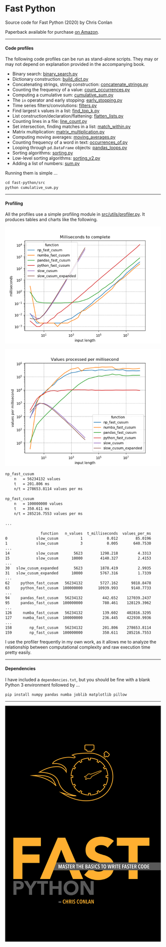 # Fast Python
Source code for Fast Python (2020) by Chris Conlan

Paperback available for purchase [on Amazon](https://amzn.to/2XmvJ3x).

---------------

#### Code profiles

The following code profiles can be run as stand-alone scripts. They may or may not depend on explanation provided in the accompanying book.

+ Binary search: [binary_search.py](src/binary_search.py)
+ Dictionary construction: [build_dict.py](src/build_dict.py)
+ Concatenating strings, string construction: [concatenate_strings.py](src/concatenate_strings.py)
+ Counting the frequency of a value: [count_occurrences.py](src/count_occurrences.py)
+ Computing a cumulative sum: [cumulative_sum.py](src/cumulative_sum.py)
+ The `in` operator and early stopping: [early_stopping.py](src/early_stopping.py)
+ Time series filters/convolutions: [filters.py](src/filters.py)
+ Find largest `k` values in a list: [find_top_k.py](src/find_top_k.py)
+ List construction/declaration/flattening: [flatten_lists.py](src/flatten_lists.py)
+ Counting lines in a file: [line_count.py](src/line_count.py)
+ Set intersection, finding matches in a list: [match_within.py](src/match_within.py)
+ Matrix multiplication: [matrix_multiplication.py](src/matrix_multiplication.py)
+ Computing moving averages: [moving_averages.py](src/moving_averages.py)
+ Counting frequency of a word in text: [occurrences_of.py](src/occurrences_of.py)
+ Looping through `pd.DataFrame` objects: [pandas_loops.py](src/pandas_loops.py)
+ Sorting algorithms: [sorting.py](src/sorting.py)
+ Low-level sorting algorithms: [sorting_v2.py](src/sorting_v2.py)
+ Adding a list of numbers: [sum.py](src/sum.py)

Running them is simple ...

```
cd fast-python/src
python cumulative_sum.py
```

-----------

#### Profiling

All the profiles use a simple profiling module in [src/utils/profiler.py](src/utils/profiler.py). It produces tables and charts like the following.

![](sample_1.png)

![](sample_2.png)

```
np_fast_cusum
    n   = 56234132 values
    t   = 201.806 ms
    n/t = 278653.8114 values per ms

np_fast_cusum
    n   = 100000000 values
    t   = 350.611 ms
    n/t = 285216.7553 values per ms

...

                function   n_values  t_milliseconds  values_per_ms
0             slow_cusum          1           0.012        85.0196
1             slow_cusum          3           0.005       640.7530
...
14            slow_cusum       5623        1298.218         4.3313
15            slow_cusum      10000        4140.327         2.4153
...
30   slow_cusum_expanded       5623        1878.419         2.9935
31   slow_cusum_expanded      10000        5767.316         1.7339
...
62     python_fast_cusum   56234132        5727.162      9818.8478
63     python_fast_cusum  100000000       10939.993      9140.7733
...
94     pandas_fast_cusum   56234132         442.652    127039.2437
95     pandas_fast_cusum  100000000         780.461    128129.3962
...
126     numba_fast_cusum   56234132         139.602    402816.3295
127     numba_fast_cusum  100000000         236.445    422930.9936
...
158        np_fast_cusum   56234132         201.806    278653.8114
159        np_fast_cusum  100000000         350.611    285216.7553

```

I use the profiler frequently in my own work, as it allows me to analyze the relationship between computational complexity and raw execution time pretty easily.

-----------------

#### Dependencies

I have included a `dependencies.txt`, but you should be fine with a blank Python 3 environment followed by ...

```
pip install numpy pandas numba joblib matplotlib pillow
```

----

![](cover.png)




